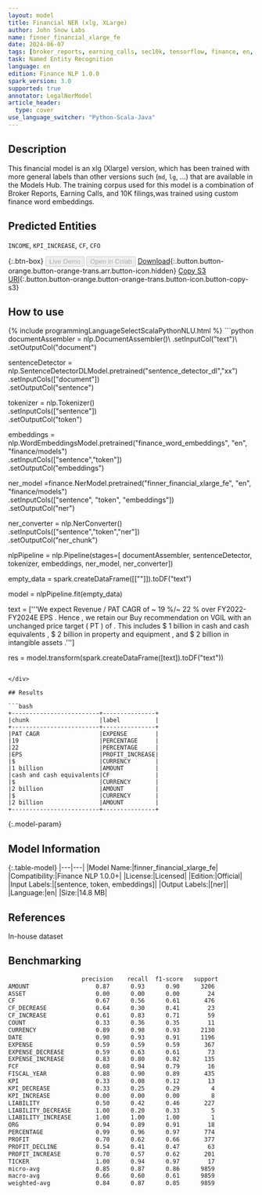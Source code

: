 ```yaml
---
layout: model
title: Financial NER (xlg, XLarge)
author: John Snow Labs
name: finner_financial_xlarge_fe
date: 2024-06-07
tags: [broker_reports, earning_calls, sec10k, tensorflow, finance, en, licensed]
task: Named Entity Recognition
language: en
edition: Finance NLP 1.0.0
spark_version: 3.0
supported: true
annotator: LegalNerModel
article_header:
  type: cover
use_language_switcher: "Python-Scala-Java"
---
```


## Description

This financial model is an xlg (Xlarge) version, which has been trained with more general labels than other versions such (`md`, `lg`, ...) that are available in the Models Hub. The training corpus used for this model is a combination of Broker Reports, Earning Calls, and 10K filings,was trained using custom finance word embeddings.

## Predicted Entities

`INCOME`, `KPI_INCREASE`, `CF`, `CFO`

{:.btn-box}
<button class="button button-orange" disabled>Live Demo</button>
<button class="button button-orange" disabled>Open in Colab</button>
[Download](https://s3.amazonaws.com/auxdata.johnsnowlabs.com/finance/models/finner_financial_xlarge_fe_en_1.0.0_3.0_1717749730843.zip){:.button.button-orange.button-orange-trans.arr.button-icon.hidden}
[Copy S3 URI](s3://auxdata.johnsnowlabs.com/finance/models/finner_financial_xlarge_fe_en_1.0.0_3.0_1717749730843.zip){:.button.button-orange.button-orange-trans.button-icon.button-copy-s3}

## How to use



<div class="tabs-box" markdown="1">
{% include programmingLanguageSelectScalaPythonNLU.html %}
```python
documentAssembler = nlp.DocumentAssembler()\
        .setInputCol("text")\
        .setOutputCol("document")

sentenceDetector = nlp.SentenceDetectorDLModel.pretrained("sentence_detector_dl","xx")\
        .setInputCols(["document"])\
        .setOutputCol("sentence")

tokenizer = nlp.Tokenizer()\
        .setInputCols(["sentence"])\
        .setOutputCol("token")

embeddings = nlp.WordEmbeddingsModel.pretrained("finance_word_embeddings", "en", "finance/models")\
            .setInputCols(["sentence","token"])\
            .setOutputCol("embeddings")

ner_model =finance.NerModel.pretrained("finner_financial_xlarge_fe", "en", "finance/models")\
      .setInputCols(["sentence", "token", "embeddings"])\
      .setOutputCol("ner")

ner_converter = nlp.NerConverter()\
        .setInputCols(["sentence","token","ner"])\
        .setOutputCol("ner_chunk")

nlpPipeline = nlp.Pipeline(stages=[
        documentAssembler,
        sentenceDetector,
        tokenizer,
        embeddings,
        ner_model,
        ner_converter])

empty_data = spark.createDataFrame([[""]]).toDF("text")

model = nlpPipeline.fit(empty_data)

text = ['''We expect Revenue / PAT CAGR of ~ 19 %/~ 22 % over FY2022-FY2024E EPS . Hence , we retain our Buy recommendation on VGIL with an unchanged price target ( PT ) of . This includes $ 1 billion in cash and cash equivalents , $ 2 billion in property and equipment , and $ 2 billion in intangible assets .''']

res = model.transform(spark.createDataFrame([text]).toDF("text"))
```

</div>

## Results

```bash
+-------------------------+---------------+
|chunk                    |label          |
+-------------------------+---------------+
|PAT CAGR                 |EXPENSE        |
|19                       |PERCENTAGE     |
|22                       |PERCENTAGE     |
|EPS                      |PROFIT_INCREASE|
|$                        |CURRENCY       |
|1 billion                |AMOUNT         |
|cash and cash equivalents|CF             |
|$                        |CURRENCY       |
|2 billion                |AMOUNT         |
|$                        |CURRENCY       |
|2 billion                |AMOUNT         |
+-------------------------+---------------+
```

{:.model-param}
## Model Information

{:.table-model}
|---|---|
|Model Name:|finner_financial_xlarge_fe|
|Compatibility:|Finance NLP 1.0.0+|
|License:|Licensed|
|Edition:|Official|
|Input Labels:|[sentence, token, embeddings]|
|Output Labels:|[ner]|
|Language:|en|
|Size:|14.8 MB|

## References

In-house dataset

## Benchmarking

```bash
                     precision    recall  f1-score   support
AMOUNT                   0.87      0.93      0.90      3206
ASSET                    0.00      0.00      0.00        24
CF                       0.67      0.56      0.61       476
CF_DECREASE              0.64      0.30      0.41        23
CF_INCREASE              0.61      0.83      0.71        59
COUNT                    0.33      0.36      0.35        11
CURRENCY                 0.89      0.98      0.93      2130
DATE                     0.90      0.93      0.91      1196
EXPENSE                  0.59      0.59      0.59       367
EXPENSE_DECREASE         0.59      0.63      0.61        73
EXPENSE_INCREASE         0.83      0.80      0.82       135
FCF                      0.68      0.94      0.79        16
FISCAL_YEAR              0.88      0.90      0.89       435
KPI                      0.33      0.08      0.12        13
KPI_DECREASE             0.33      0.25      0.29         4
KPI_INCREASE             0.00      0.00      0.00         8
LIABILITY                0.50      0.42      0.46       227
LIABILITY_DECREASE       1.00      0.20      0.33         5
LIABILITY_INCREASE       1.00      1.00      1.00         1
ORG                      0.94      0.89      0.91        18
PERCENTAGE               0.99      0.96      0.97       774
PROFIT                   0.70      0.62      0.66       377
PROFIT_DECLINE           0.54      0.41      0.47        63
PROFIT_INCREASE          0.70      0.57      0.62       201
TICKER                   1.00      0.94      0.97        17
micro-avg                0.85      0.87      0.86      9859
macro-avg                0.66      0.60      0.61      9859
weighted-avg             0.84      0.87      0.85      9859
```